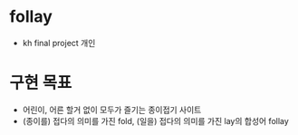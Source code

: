 # follay
* kh final project 개인
# 구현 목표
* 어린이, 어른 할거 없이 모두가 즐기는 종이접기 사이트
* (종이를) 접다의 의미를 가진 fold, (일을) 접다의 의미를 가진 lay의 합성어 follay

